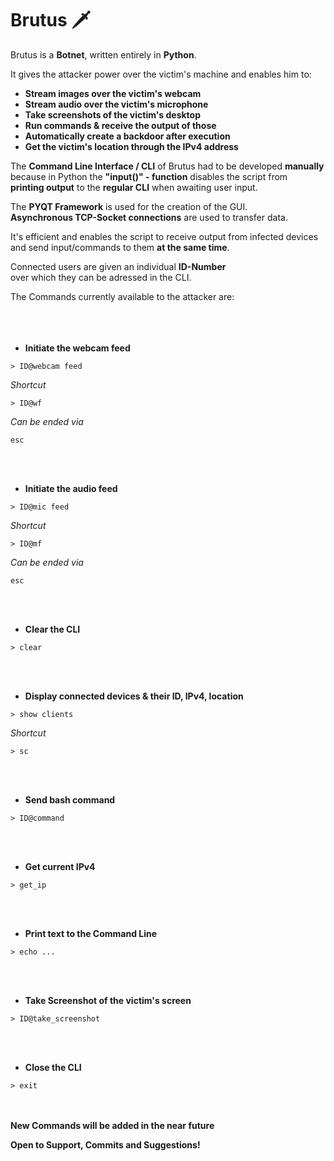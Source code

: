 # Brutus 🗡️ 

Brutus is a **Botnet**, written entirely in **Python**.

It gives the attacker power over the victim's machine and enables him to:

- **Stream images over the victim's webcam**
- **Stream audio over the victim's microphone**
- **Take screenshots of the victim's desktop**
- **Run commands & receive the output of those**
- **Automatically create a backdoor after execution**
- **Get the victim's location through the IPv4 address**

The **Command Line Interface / CLI** of Brutus had to be developed **manually**   
because in Python the **"input()" - function** disables the script from  
**printing output** to the **regular CLI** when awaiting user input.

The **PYQT Framework** is used for the creation of the GUI.   
**Asynchronous TCP-Socket connections** are used to transfer data.  

It's efficient and enables the script to receive output from infected devices  
and send input/commands to them **at the same time**.

Connected users are given an individual **ID-Number**  
over which they can be adressed in the CLI.

The Commands currently available to the attacker are:
<br></br>
<br></br>
- **Initiate the webcam feed**
```shell  
> ID@webcam feed 
```
_Shortcut_
```shell
> ID@wf 
``` 
_Can be ended via_
```shell
esc
```

<br></br>
- **Initiate the audio feed**
```shell  
> ID@mic feed 
```
_Shortcut_
```shell
> ID@mf
``` 
_Can be ended via_
```shell
esc
```

<br></br>
- **Clear the CLI**
```shell
> clear
```

<br></br>
- **Display connected devices & their ID, IPv4, location**
```shell
> show clients
```
_Shortcut_
```shell
> sc
```


<br></br>
- **Send bash command**
```shell
> ID@command
```

<br></br>
- **Get current IPv4**
```shell
> get_ip
```

<br></br>
- **Print text to the Command Line**
```shell
> echo ...
```

<br></br>
- **Take Screenshot of the victim's screen**
```shell
> ID@take_screenshot
```

<br></br>
- **Close the CLI**
```shell
> exit
```
<br></br>
**New Commands will be added in the near future**

**Open to Support, Commits and Suggestions!**








